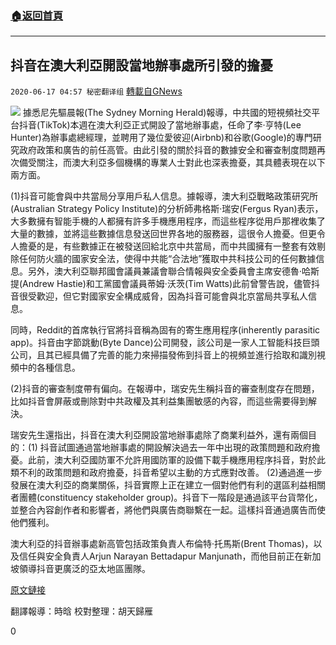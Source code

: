 ###  [:house:返回首頁](https://github.com/ourhimalayas/txt)
---

## 抖音在澳大利亞開設當地辦事處所引發的擔憂
`2020-06-17 04:57 秘密翻译组` [轉載自GNews](https://gnews.org/zh-hant/236687/)

![](https://gnews.org/wp-content/uploads/2020/06/Picture-1-74.png)
據悉尼先驅晨報(The Sydney Morning Herald)報導，中共國的短視頻社交平台抖音(TikTok)本週在澳大利亞正式開設了當地辦事處，任命了李·亨特(Lee Hunter)為辦事處總經理，並聘用了幾位愛彼迎(Airbnb)和谷歌(Google)的專門研究政府政策和廣告的前任高管。由此引發的關於抖音的數據安全和審查制度問題再次備受關注，而澳大利亞多個機構的專業人士對此也深表擔憂，其具體表現在以下兩方面。

(1)抖音可能會與中共當局分享用戶私人信息。據報導，澳大利亞戰略政策研究所(Australian Strategy Policy Institute)的分析師弗格斯·瑞安(Fergus Ryan)表示，大多數擁有智能手機的人都擁有許多手機應用程序，而這些程序從用戶那裡收集了大量的數據，並將這些數據信息發送回世界各地的服務器，這很令人擔憂。但更令人擔憂的是，有些數據正在被發送回給北京中共當局，而中共國擁有一整套有效剔除任何防火牆的國家安全法，使得中共能“合法地”獲取中共科技公司的任何數據信息。另外，澳大利亞聯邦國會議員兼議會聯合情報與安全委員會主席安德魯·哈斯提(Andrew Hastie)和工黨國會議員蒂姆·沃茨(Tim Watts)此前曾警告說，儘管抖音很受歡迎，但它對國家安全構成威脅，因為抖音可能會與北京當局共享私人信息。

同時，Reddit的首席執行官將抖音稱為固有的寄生應用程序(inherently parasitic app)。抖音由字節跳動(Byte Dance)公司開發，該公司是一家人工智能科技巨頭公司，且其已經具備了完善的能力來掃描發佈到抖音上的視頻並進行拾取和識別視頻中的各種信息。

(2)抖音的審查制度帶有偏向。在報導中，瑞安先生稱抖音的審查制度存在問題，比如抖音會屏蔽或刪除對中共政權及其利益集團敏感的內容，而這些需要得到解決。

瑞安先生還指出，抖音在澳大利亞開設當地辦事處除了商業利益外，還有兩個目的：(1) 抖音試圖通過當地辦事處的開設解決過去一年中出現的政策問題和政府擔憂。此前，澳大利亞國防軍不允許用國防軍的設備下載手機應用程序抖音，對於此類不利的政策問題和政府擔憂，抖音希望以主動的方式應對改善。 (2)通過進一步發展在澳大利亞的商業關係，抖音實際上正在建立一個對他們有利的選區利益相關者團體(constituency stakeholder group)。抖音下一階段是通過該平台貨幣化，並整合內容創作者和影響者，將他們與廣告商聯繫在一起。這樣抖音通過廣告而使他們獲利。

澳大利亞的抖音辦事處新高管包括政策負責人布倫特·托馬斯(Brent Thomas)，以及信任與安全負責人Arjun Narayan Bettadapur Manjunath，而他目前正在新加坡領導抖音更廣泛的亞太地區團隊。

[原文鏈接](https://www.smh.com.au/business/companies/data-security-censorship-concerns-flagged-as-tiktok-opens-local-office-20200616-p552zk.html)

翻譯報導：時晗
校對整理：胡天歸雁

0
